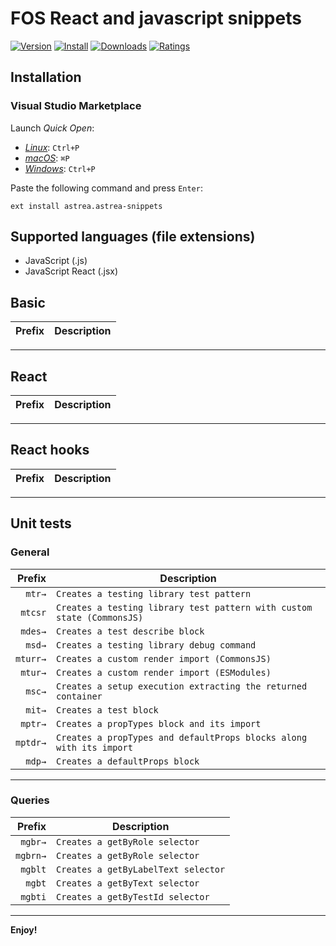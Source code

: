# FOS React and javascript snippets

[![Version](https://vsmarketplacebadge.apphb.com/version/oicramps-meli.fos-snippets.svg)](https://vsmarketplacebadge.apphb.com/version/oicramps-meli.fos-snippets.svg)
[![Install](https://vsmarketplacebadge.apphb.com/installs/oicramps-meli.fos-snippets.svg)](https://vsmarketplacebadge.apphb.com/installs/oicramps-meli.fos-snippets.svg)
[![Downloads](https://vsmarketplacebadge.apphb.com/downloads/oicramps-meli.fos-snippets.svg)](https://vsmarketplacebadge.apphb.com/downloads/oicramps-meli.fos-snippets.svg)
[![Ratings](https://vsmarketplacebadge.apphb.com/rating-star/oicramps-meli.fos-snippets.svg)](https://vsmarketplacebadge.apphb.com/rating-star/oicramps-meli.fos-snippets.svg)

## Installation

### Visual Studio Marketplace

Launch _Quick Open_:

- [_Linux_](https://code.visualstudio.com/shortcuts/keyboard-shortcuts-linux.pdf): `Ctrl+P`
- [_macOS_](https://code.visualstudio.com/shortcuts/keyboard-shortcuts-macos.pdf): `⌘P`
- [_Windows_](https://code.visualstudio.com/shortcuts/keyboard-shortcuts-windows.pdf): `Ctrl+P`

Paste the following command and press `Enter`:

```shell
ext install astrea.astrea-snippets
```

## Supported languages (file extensions)

- JavaScript (.js)
- JavaScript React (.jsx)

## Basic

|  Prefix | Description                                         |
| ------: | --------------------------------------------------- |

--------------------------------------------------------------------------------------

## React

|  Prefix | Description                                         |
| ------:   | --------------------------------------------------- |

--------------------------------------------------------------------------------------

## React hooks

|  Prefix | Description                                         |
| ------: | --------------------------------------------------- |

--------------------------------------------------------------------------------------

## Unit tests

### General

|  Prefix   | Description                                                               |
| ------:   | ------------------------------------------------------------------------- |
|  `mtr→`   | `Creates a testing library test pattern`                                  | 
|  `mtcsr`  | `Creates a testing library test pattern with custom state (CommonsJS)`    | 
|  `mdes→`  | `Creates a test describe block`                                           |
|  `msd→`   | `Creates a testing library debug command`                                 |
|  `mturr→` | `Creates a custom render import (CommonsJS)`                              |
|  `mtur→`  | `Creates a custom render import (ESModules)`                              |
|  `msc→`   | `Creates a setup execution extracting the returned container`             |
|  `mit→`   | `Creates a test block`                                                    |
|  `mptr→`   | `Creates a propTypes block and its import`                                |
|  `mptdr→`  | `Creates a propTypes and defaultProps blocks along with its import`       |
|  `mdp→`    | `Creates a defaultProps block`                                            |

--------------------------------------------------------------------------------------

### Queries

|  Prefix   | Description                                              |
| --------: | -------------------------------------------------------- |
|  `mgbr→`  | `Creates a getByRole selector`                           |
|  `mgbrn→` | `Creates a getByRole selector`                           |
|  `mgblt`  | `Creates a getByLabelText selector`                      |
|  `mgbt`   | `Creates a getByText selector`                           |
|  `mgbti`  | `Creates a getByTestId selector`                         |

----------------------------------------------------------------------------------------


**Enjoy!** 

